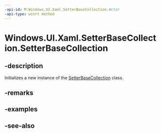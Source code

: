 ```yaml
---
-api-id: M:Windows.UI.Xaml.SetterBaseCollection.#ctor
-api-type: winrt method
---
```


<!-- Method syntax
public SetterBaseCollection()
-->

# Windows.UI.Xaml.SetterBaseCollection.SetterBaseCollection

## -description
Initializes a new instance of the [SetterBaseCollection](setterbasecollection.md) class.


## -remarks

## -examples

## -see-also
